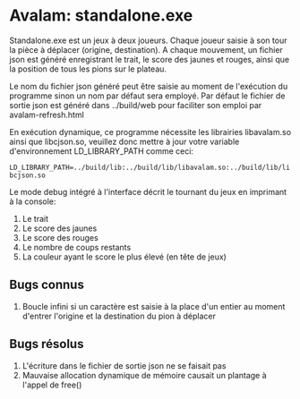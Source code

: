 # Avalam: standalone.exe
Standalone.exe est un jeux à deux joueurs. Chaque joueur saisie à son tour la pièce à déplacer (origine, destination). A chaque mouvement, un fichier json est généré enregistrant le trait, le score des jaunes et rouges, ainsi que la position de tous les pions sur le plateau.

Le nom du fichier json généré peut être saisie au moment de l'exécution du programme sinon un nom par défaut sera employé.
Par défaut le fichier de sortie json est généré dans ../build/web pour faciliter son emploi par avalam-refresh.html

En exécution dynamique, ce programme nécessite les librairies libavalam.so ainsi que libcjson.so, veuillez donc mettre à jour votre variable d'environnement
LD_LIBRARY_PATH comme ceci:

`LD_LIBRARY_PATH=../build/lib:../build/lib/libavalam.so:../build/lib/libcjson.so`

Le mode debug intégré à l'interface décrit le tournant du jeux en imprimant à la console:
1. Le trait
2. Le score des jaunes
3. Le score des rouges
4. Le nombre de coups restants
5. La couleur ayant le score le plus élevé (en tête de jeux)

## Bugs connus
1. Boucle infini si un caractère est saisie à la place d'un entier au moment d'entrer l'origine et la destination du pion à déplacer

## Bugs résolus
1. L'écriture dans le fichier de sortie json ne se faisait pas
2. Mauvaise allocation dynamique de mémoire causait un plantage à l'appel de free()
